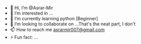 - 👋 Hi, I’m @Asrar-Mir
- 👀 I’m interested in ...
- 🌱 I’m currently learning python [Beginner]
- 💞️ I’m looking to collaborate on ...That's the neat part, I don't
- 📫 How to reach me asrarmir007@gmail.com
- ⚡ Fun fact: ...

<!---
Asrar-Mir/Asrar-Mir is a ✨ special ✨ repository because its `README.md` (this file) appears on your GitHub profile.
You can click the Preview link to take a look at your changes.
--->
